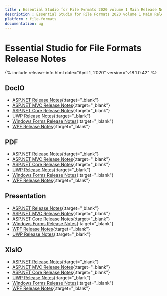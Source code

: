 ```yaml
---
title : Essential Studio for File Formats 2020 volume 1 Main Release Notes  
description : Essential Studio for File Formats 2020 volume 1 Main Release Notes  
platform : file-formats
documentation: ug
---
```


# Essential Studio for File Formats  Release Notes  

{% include release-info.html date="April 1, 2020" version="v18.1.0.42" %} 

## DocIO

* [ASP.NET Release Notes](/aspnet/release-notes/v18.1.0.42#docio){:target="_blank"}
* [ASP.NET MVC Release Notes](/aspnetmvc/release-notes/v18.1.0.42#docio){:target="_blank"}
* [ASP.NET Core Release Notes](/aspnet-core/release-notes/v18.1.0.42#docio){:target="_blank"}
* [UWP Release Notes](/uwp/release-notes/v18.1.0.42#docio){:target="_blank"}
* [Windows Forms Release Notes](/windowsforms/release-notes/v18.1.0.42#docio){:target="_blank"}
* [WPF Release Notes](/wpf/release-notes/v18.1.0.42#docio){:target="_blank"}


## PDF

* [ASP.NET Release Notes](/aspnet/release-notes/v18.1.0.42#pdf){:target="_blank"}
* [ASP.NET MVC Release Notes](/aspnetmvc/release-notes/v18.1.0.42#pdf){:target="_blank"}
* [ASP.NET Core Release Notes](/aspnet-core/release-notes/v18.1.0.42#pdf){:target="_blank"}
* [UWP Release Notes](/uwp/release-notes/v18.1.0.42#pdf){:target="_blank"}
* [Windows Forms Release Notes](/windowsforms/release-notes/v18.1.0.42#pdf){:target="_blank"}
* [WPF Release Notes](/wpf/release-notes/v18.1.0.42#pdf){:target="_blank"}


## Presentation

* [ASP.NET Release Notes](/aspnet/release-notes/v18.1.0.42#presentation){:target="_blank"}
* [ASP.NET MVC Release Notes](/aspnetmvc/release-notes/v18.1.0.42#presentation){:target="_blank"}
* [ASP.NET Core Release Notes](/aspnet-core/release-notes/v18.1.0.42#presentation){:target="_blank"}
* [Windows Forms Release Notes](/windowsforms/release-notes/v18.1.0.42#presentation){:target="_blank"}
* [WPF Release Notes](/wpf/release-notes/v18.1.0.42#presentation){:target="_blank"}
* [UWP Release Notes](/uwp/release-notes/v18.1.0.42#presentation){:target="_blank"}


## XlsIO

* [ASP.NET Release Notes](/aspnet/release-notes/v18.1.0.42#xlsio){:target="_blank"}
* [ASP.NET MVC Release Notes](/aspnetmvc/release-notes/v18.1.0.42#xlsio){:target="_blank"}
* [ASP.NET Core Release Notes](/aspnet-core/release-notes/v18.1.0.42#xlsio){:target="_blank"}
* [UWP Release Notes](/uwp/release-notes/v18.1.0.42#xlsio){:target="_blank"}
* [Windows Forms Release Notes](/windowsforms/release-notes/v18.1.0.42#xlsio){:target="_blank"}
* [WPF Release Notes](/wpf/release-notes/v18.1.0.42#xlsio){:target="_blank"}
